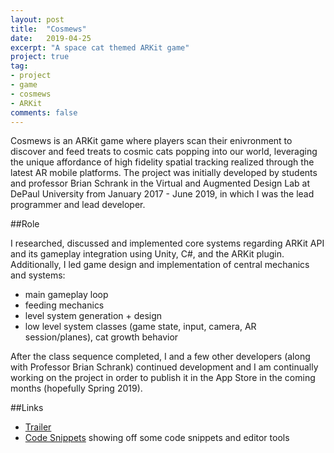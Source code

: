 ```yaml
---
layout: post
title:  "Cosmews"
date:   2019-04-25
excerpt: "A space cat themed ARKit game"
project: true
tag:
- project 
- game
- cosmews
- ARKit
comments: false
---
```


Cosmews is an ARKit game where players scan their enivronment to discover and feed treats to cosmic cats popping into our world, leveraging the unique affordance of high fidelity spatial tracking realized through the latest AR mobile platforms. 
The project was initially developed by students and professor Brian Schrank in the Virtual and Augmented Design Lab at DePaul University from January 2017 - June 2019, in which I was the lead programmer and lead developer.

##Role

I researched, discussed and implemented core systems regarding ARKit API and its gameplay integration using Unity, C#, and the ARKit plugin.
Additionally, I led game design and implementation of central mechanics and systems: 
* main gameplay loop 
* feeding mechanics 
* level system generation + design
* low level system classes (game state, input, camera, AR session/planes), cat growth behavior

After the class sequence completed, I and a few other developers (along with Professor Brian Schrank) continued development and I am continually working on the project in order to publish it in the App Store in the coming months (hopefully Spring 2019).

##Links

* [Trailer](https://alexsotodev.github.io//video-post/)
* [Code Snippets](https://github.com/AlexSotoDev/CosmewsCodeSnippets) showing off some code snippets and editor tools



